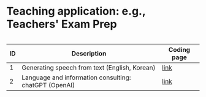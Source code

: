 # Teaching application: e.g., Teachers' Exam Prep

<Table of contents>

|ID|Description|Coding page|
|--|--|--|
| 1 | Generating speech from text (English, Korean)|[link](https://github.com/MK316/Teachingapps/blob/main/SpeechGeneration.ipynb)|
| 2| Language and information consulting: chatGPT (OpenAI) | [link](https://openai.com/blog/chatgpt/)|
  
